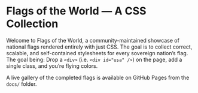 # Flags of the World — A CSS Collection

Welcome to Flags of the World, a community-maintained showcase of national flags rendered entirely with just CSS.
The goal is to collect correct, scalable, and self-contained stylesheets for every sovereign nation’s flag.
The goal being: Drop a `<div>` (i.e. `<div id="usa" />`) on the page, add a single class, and you’re flying colors.

A live gallery of the completed flags is available on GitHub Pages from the `docs/` folder.
